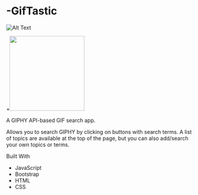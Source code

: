 # -GifTastic

![Alt Text](http://i.imgur.com/uUP2DAp.gif)

+<img src="/art/sample.gif?raw=true" width="200px">

A GIPHY API-based GIF search app.

Allows you to search GIPHY by clicking on buttons with search terms. A list of topics are available at the top of the page, but you can also add/search your own topics or terms.

Built With
* JavaScript
* Bootstrap
* HTML
* CSS

